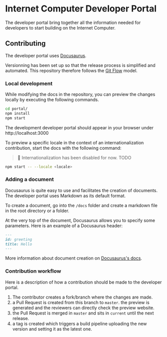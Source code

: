 # Internet Computer Developer Portal

The developer portal bring together all the information needed for developers to start building on the Internet Computer.

## Contributing
The developer portal uses [Docusaurus](https://docusaurus.io/docs). 

Versionning has been set up so that the release process is simplified and automated. 
This repository therefore follows the [Git Flow](https://nvie.com/posts/a-successful-git-branching-model/) model. 

### Local development
While modifying the docs in the repository, you can preview the changes locally by executing the following commands.
```bash
cd portal/
npm install 
npm start
```

The development developer portal should appear in your browser under http://localhost:3000

To preview a specific locale in the context of an internationalization contribution, start the docs with the following command:

> 🚧 Internationalization has been disabled for now. TODO

```bash
npm start -- --locale <locale>
```

### Adding a document
Docusaurus is quite easy to use and facilitates the creation of documents. 
The developer portal uses Markdown as its default format. 

To create a document, go into the `/docs` folder and create a markdown file in the root directory or a folder.

At the very top of the document, Docusaurus allows you to specify some parameters. 
Here is an example of a Docusaurus header:
```md
---
id: greeting
title: Hello
---
```

More information about document creation on [Docusaurus's docs](https://docusaurus.io/docs/create-doc). 

### Contribution workflow
Here is a description of how a contribution should be made to the developer portal. 
1. The contributor creates a fork/branch where the changes are made. 
2. a Pull Request is created from this branch to `master`. the preview is generated and the reviewers can directly check the preview website.
3. the Pull Request is merged in `master` and sits in `current` until the next release. 
4. a tag is created which triggers a build pipeline uploading the new version and setting it as the latest one.
